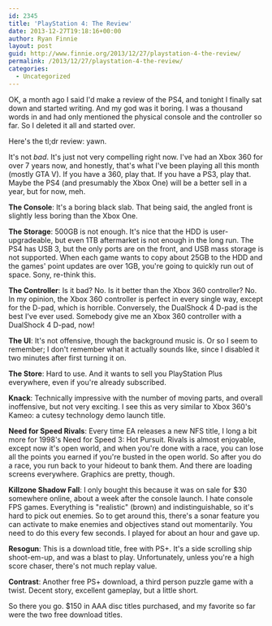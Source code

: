```yaml
---
id: 2345
title: 'PlayStation 4: The Review'
date: 2013-12-27T19:18:16+00:00
author: Ryan Finnie
layout: post
guid: http://www.finnie.org/2013/12/27/playstation-4-the-review/
permalink: /2013/12/27/playstation-4-the-review/
categories:
  - Uncategorized
---
```

OK, a month ago I said I'd make a review of the PS4, and tonight I finally sat down and started writing. And my god was it boring. I was a thousand words in and had only mentioned the physical console and the controller so far. So I deleted it all and started over.

Here's the tl;dr review: yawn.

It's not _bad_. It's just not very compelling right now. I've had an Xbox 360 for over 7 years now, and honestly, that's what I've been playing all this month (mostly GTA V). If you have a 360, play that. If you have a PS3, play that. Maybe the PS4 (and presumably the Xbox One) will be a better sell in a year, but for now, meh.

**The Console**: It's a boring black slab. That being said, the angled front is slightly less boring than the Xbox One.

**The Storage**: 500GB is not enough. It's nice that the HDD is user-upgradeable, but even 1TB aftermarket is not enough in the long run. The PS4 has USB 3, but the only ports are on the front, and USB mass storage is not supported. When each game wants to copy about 25GB to the HDD and the games' point updates are over 1GB, you're going to quickly run out of space. Sony, re-think this.

**The Controller**: Is it bad? No. Is it better than the Xbox 360 controller? No. In my opinion, the Xbox 360 controller is perfect in every single way, except for the D-pad, which is horrible. Conversely, the DualShock 4 D-pad is the best I've ever used. Somebody give me an Xbox 360 controller with a DualShock 4 D-pad, now!

**The UI**: It's not offensive, though the background music is. Or so I seem to remember; I don't remember what it actually sounds like, since I disabled it two minutes after first turning it on.

**The Store**: Hard to use. And it wants to sell you PlayStation Plus everywhere, even if you're already subscribed.

**Knack**: Technically impressive with the number of moving parts, and overall inoffensive, but not very exciting. I see this as very similar to Xbox 360's Kameo: a cutesy technology demo launch title.

**Need for Speed Rivals**: Every time EA releases a new NFS title, I long a bit more for 1998's Need for Speed 3: Hot Pursuit. Rivals is almost enjoyable, except now it's open world, and when you're done with a race, you can lose all the points you earned if you're busted in the open world. So after you do a race, you run back to your hideout to bank them. And there are loading screens everywhere. Graphics are pretty, though.

**Killzone Shadow Fall**: I only bought this because it was on sale for $30 somewhere online, about a week after the console launch. I hate console FPS games. Everything is "realistic" (brown) and indistinguishable, so it's hard to pick out enemies. So to get around this, there's a sonar feature you can activate to make enemies and objectives stand out momentarily. You need to do this every few seconds. I played for about an hour and gave up.

**Resogun**: This is a download title, free with PS+. It's a side scrolling ship shoot-em-up, and was a blast to play. Unfortunately, unless you're a high score chaser, there's not much replay value.

**Contrast**: Another free PS+ download, a third person puzzle game with a twist. Decent story, excellent gameplay, but a little short.

So there you go. $150 in AAA disc titles purchased, and my favorite so far were the two free download titles.
